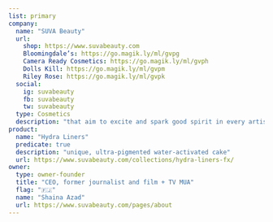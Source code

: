 ```yaml
---
list: primary
company:
  name: "SUVA Beauty"
  url:
    shop: https://www.suvabeauty.com
    Bloomingdale’s: https://go.magik.ly/ml/gvpg
    Camera Ready Cosmetics: https://go.magik.ly/ml/gvph
    Dolls Kill: https://go.magik.ly/ml/gvpm
    Riley Rose: https://go.magik.ly/ml/gvpk
  social:
    ig: suvabeauty
    fb: suvabeauty
    tw: suvabeauty
  type: Cosmetics
  description: "that aim to excite and spark good spirit in every artist or creator"
product:
  name: "Hydra Liners"
  predicate: true
  description: "unique, ultra-pigmented water-activated cake"
  url: https://www.suvabeauty.com/collections/hydra-liners-fx/
owner:
  type: owner-founder
  title: "CEO, former journalist and film + TV MUA"
  flag: "🇫🇯"
  name: "Shaina Azad"
  url: https://www.suvabeauty.com/pages/about
---
```

